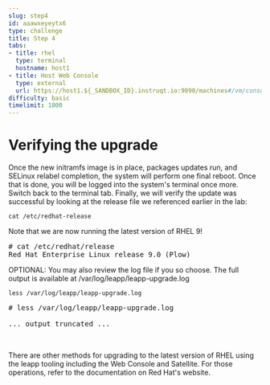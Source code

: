 ```yaml
---
slug: step4
id: aaawxeyeytx6
type: challenge
title: Step 4
tabs:
- title: rhel
  type: terminal
  hostname: host1
- title: Host Web Console
  type: external
  url: https://host1.${_SANDBOX_ID}.instruqt.io:9090/machines#/vm/console?name=rhelvm&connection=system
difficulty: basic
timelimit: 1800
---
```

# Verifying the upgrade

Once the new initramfs image is in place, packages updates run, and SELinux relabel completion, the system will perform one final reboot. Once that is done, you will be logged into the system's terminal once more. Switch back to the terminal tab. Finally, we will verify the update was successful by looking at the release file we referenced earlier in the lab:

```
cat /etc/redhat-release
```

Note that we are now running the latest version of RHEL 9!

<pre class=file>
# cat /etc/redhat/release
Red Hat Enterprise Linux release 9.0 (Plow)
</pre>

OPTIONAL: You may also review the log file if you so choose. The full output is available at /var/log/leapp/leapp-upgrade.log

```
less /var/log/leapp/leapp-upgrade.log
```

<pre class=file>
# less /var/log/leapp/leapp-upgrade.log

... output truncated ...


</pre>

There are other methods for upgrading to the latest version of RHEL using the leapp tooling including the Web Console and Satellite. For those operations, refer to the documentation on Red Hat's website.